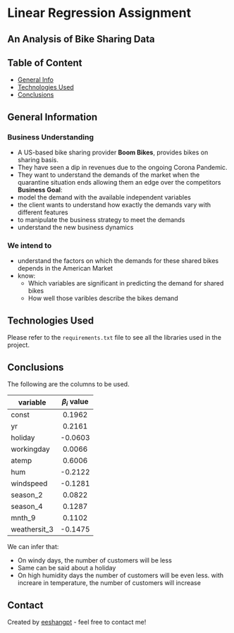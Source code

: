 # Linear Regression Assignment
## An Analysis of Bike Sharing Data

## Table of Content
* [General Info](#general-information)
* [Technologies Used](#technologies-used)
* [Conclusions](#conclusions)

## General Information
### Business Understanding
- A US-based bike sharing provider **Boom Bikes**, provides bikes on sharing basis.
- They have seen a dip in revenues due to the ongoing Corona Pandemic.
- They want to understand the demands of the market when the quarantine situation ends allowing them an edge over the competitors
**Business Goal**:
- model the demand with the available independent variables
- the client wants to understand how exactly the demands vary with different features
- to manipulate the business strategy to meet the demands
- understand the new business dynamics
### We intend to 
- understand the factors on which the demands for these shared bikes depends in the American Market
- know:
    - Which variables are significant in predicting the demand for shared bikes
    - How well those varibles describe the bikes demand

## Technologies Used

Please refer to the `requirements.txt` file to see all the libraries used in the project.

## Conclusions

The following are the columns to be used. 

| variable | $\beta_i$ value|
|--------------|:-----:|
|const|0.1962|
|yr|0.2161|
|holiday|-0.0603|
|workingday|0.0066|
|atemp|0.6006|
|hum|-0.2122|
|windspeed|-0.1281|
|season_2|0.0822|
|season_4|0.1287|
|mnth_9|0.1102|
|weathersit_3|-0.1475|
We can infer that:
- On windy days, the number of customers will be less
- Same can be said about a holiday
- On high humidity days the number of customers will be even less.
  with increare in temperature, the number of customers will increase

## Contact
Created by [eeshangpt](https://github.com/eeshangpt) - feel free to contact me!
